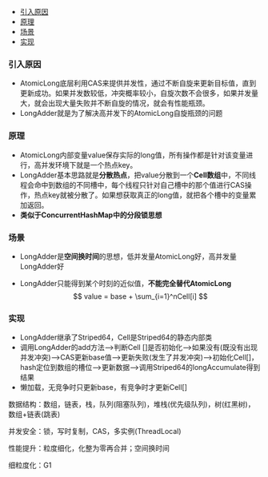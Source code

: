 * [引入原因](#%E5%BC%95%E5%85%A5%E5%8E%9F%E5%9B%A0)
* [原理](#%E5%8E%9F%E7%90%86)
* [场景](#%E5%9C%BA%E6%99%AF)
* [实现](#%E5%AE%9E%E7%8E%B0)

### 引入原因

- AtomicLong底层利用CAS来提供并发性，通过不断自旋来更新目标值，直到更新成功。如果并发数较低，冲突概率较小，自旋次数不会很多，如果并发量大，就会出现大量失败并不断自旋的情况，就会有性能瓶颈。
- LongAdder就是为了解决高并发下的AtomicLong自旋瓶颈的问题

### 原理

- AtomicLong内部变量value保存实际的long值，所有操作都是针对该变量进行，高并发环境下就是一个热点key。
- LongAdder基本思路就是**分散热点**，把value分散到一个**Cell数组**中，不同线程会命中到数组的不同槽中，每个线程只针对自己槽中的那个值进行CAS操作，热点key就被分散了。如果想获取真正的long值，就把各个槽中的变量累加返回。
- **类似于ConcurrentHashMap中的分段锁思想**

### 场景

- LongAdder是**空间换时间**的思想，低并发量AtomicLong好，高并发量LongAdder好

- LongAdder只能得到某个时刻的近似值，**不能完全替代AtomicLong**
  $$
  value = base + \sum_{i=1}^nCell[i]
  $$

### 实现

- LongAdder继承了Striped64，Cell是Striped64的静态内部类
- 调用LongAdder的add方法-->判断Cell []是否初始化-->如果没有(既没有出现并发冲突)-->CAS更新base值-->更新失败(发生了并发冲突)-->初始化Cell[]，hash定位到数组的槽位-->更新数据-->调用Striped64的longAccumulate得到结果
- 懒加载，无竞争时只更新base，有竞争时才更新Cell[]



数据结构：数组，链表，栈，队列(阻塞队列)，堆栈(优先级队列)，树(红黑树)，数组+链表(跳表)

并发安全：锁，写时复制，CAS，多实例(ThreadLocal)

性能提升：粒度细化，化整为零再合并；空间换时间

细粒度化：G1